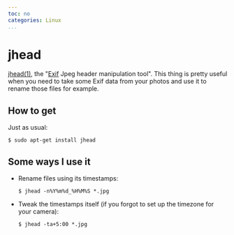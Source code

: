 ```yaml
---
toc: no
categories: Linux
...
```


# jhead

[jhead(1)](https://www.sentex.net/~mwandel/jhead/), the "[Exif](https://en.wikipedia.org/wiki/Exif) Jpeg header manipulation tool". This thing is pretty useful when you need to take some Exif data from your photos and use it to rename those files for example.

## How to get

Just as usual:

```shell
$ sudo apt-get install jhead
```

## Some ways I use it

-   Rename files using its timestamps:

    ```shell
    $ jhead -n%Y%m%d_%H%M%S *.jpg
    ```

-   Tweak the timestamps itself (if you forgot to set up the timezone for your camera):

    ```shell
    $ jhead -ta+5:00 *.jpg
    ```
